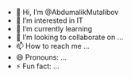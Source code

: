 - 👋 Hi, I’m @AbdumalikMutalibov
- 👀 I’m interested in IT 
- 🌱 I’m currently learning 
- 💞️ I’m looking to collaborate on ...
- 📫 How to reach me ...
- 😄 Pronouns: ...
- ⚡ Fun fact: ...

<!---
AbdumalikMutalibov/AbdumalikMutalibov is a ✨ special ✨ repository because its `README.md` (this file) appears on your GitHub profile.
You can click the Preview link to take a look at your changes.
--->
